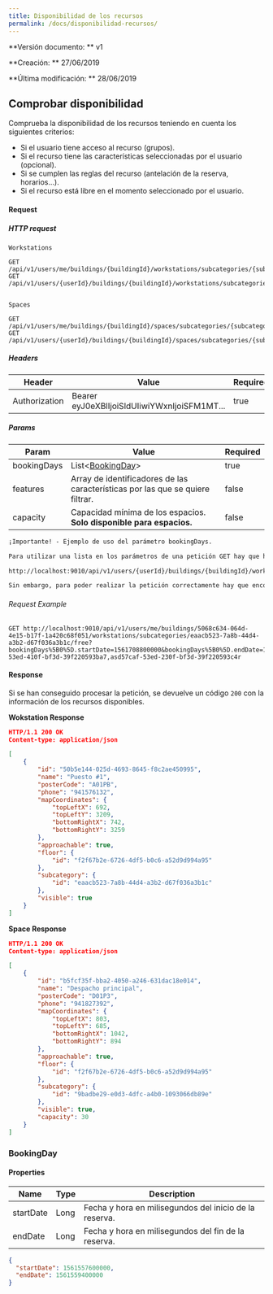 ```yaml
---
title: Disponibilidad de los recursos
permalink: /docs/disponibilidad-recursos/
---
```


**Versión documento: ** v1

**Creación: ** 27/06/2019

**Última modificación: ** 28/06/2019

## Comprobar disponibilidad

Comprueba la disponibilidad de los recursos teniendo en cuenta los siguientes criterios:

- Si el usuario tiene acceso al recurso (grupos).
- Si el recurso tiene las características seleccionadas por el usuario (opcional).
- Si se cumplen las reglas del recurso (antelación de la reserva, horarios...).
- Si el recurso está libre en el momento seleccionado por el usuario.

#### Request

##### HTTP request

```http
Workstations

GET /api/v1/users/me/buildings/{buildingId}/workstations/subcategories/{subcategoryId}/free
GET /api/v1/users/{userId}/buildings/{buildingId}/workstations/subcategories/{subcategoryId}/free


Spaces

GET /api/v1/users/me/buildings/{buildingId}/spaces/subcategories/{subcategoryId}/free
GET /api/v1/users/{userId}/buildings/{buildingId}/spaces/subcategories/{subcategoryId}/free
```

##### Headers

| Header        | Value                                        | Required |
| ------------- | -------------------------------------------- | -------- |
| Authorization | Bearer eyJ0eXBlIjoiSldUIiwiYWxnIjoiSFM1MT... | true     |

##### Params

| Param       | Value                                                                          | Required |
| ----------- | ------------------------------------------------------------------------------ | -------- |
| bookingDays | List<[BookingDay](#BookingDay)>                                                | true     |
| features    | Array de identificadores de las características por las que se quiere filtrar. | false    |
| capacity    | Capacidad mínima de los espacios. **Solo disponible para espacios.**           | false    |

```tex
¡Importante! - Ejemplo de uso del parámetro bookingDays.

Para utilizar una lista en los parámetros de una petición GET hay que hacerlo de la siguiente forma:

http://localhost:9010/api/v1/users/{userId}/buildings/{buildingId}/workstations/subcategories/{subcategoryId}/free?bookingDays[0].startDate=1561708800000&bookingDays[0].endDate=1561712400000&bookingDays[1].startDate=1561723200000&bookingDays[1].endDate=1561730400000

Sin embargo, para poder realizar la petición correctamente hay que encodear la URL ya que los corchetes "[]" son carácteres no válidos.

```

###### Request Example

```http
GET http://localhost:9010/api/v1/users/me/buildings/5068c634-064d-4e15-b17f-1a420c68f051/workstations/subcategories/eaacb523-7a8b-44d4-a3b2-d67f036a3b1c/free?bookingDays%5B0%5D.startDate=1561708800000&bookingDays%5B0%5D.endDate=1561712400000&bookingDays%5B1%5D.startDate=1561723200000&bookingDays%5B1%5D.endDate=1561730400000&features=faf57caf-53ed-410f-bf3d-39f220593ba7,asd57caf-53ed-230f-bf3d-39f220593c4r
```

#### Response

Si se han conseguido procesar la petición, se devuelve un código `200` con la información de los recursos disponibles.

**Wokstation Response**

```json
HTTP/1.1 200 OK
Content-type: application/json

[
    {
        "id": "50b5e144-025d-4693-8645-f8c2ae450995",
        "name": "Puesto #1",
        "posterCode": "A01PB",
        "phone": "941576132",
        "mapCoordinates": {
            "topLeftX": 692,
            "topLeftY": 3209,
            "bottomRightX": 742,
            "bottomRightY": 3259
        },
        "approachable": true,
        "floor": {
            "id": "f2f67b2e-6726-4df5-b0c6-a52d9d994a95"
        },
        "subcategory": {
            "id": "eaacb523-7a8b-44d4-a3b2-d67f036a3b1c"
        },
        "visible": true
    }
]
```

**Space Response**

```json
HTTP/1.1 200 OK
Content-type: application/json

[
    {
        "id": "b5fcf35f-bba2-4050-a246-631dac18e014",
        "name": "Despacho principal",
        "posterCode": "D01P3",
        "phone": "941827392",
        "mapCoordinates": {
            "topLeftX": 803,
            "topLeftY": 685,
            "bottomRightX": 1042,
            "bottomRightY": 894
        },
        "approachable": true,
        "floor": {
            "id": "f2f67b2e-6726-4df5-b0c6-a52d9d994a95"
        },
        "subcategory": {
            "id": "9badbe29-e0d3-4dfc-a4b0-1093066db89e"
        },
        "visible": true,
        "capacity": 30
    }
]
```

### BookingDay

#### Properties

| Name      | Type | Description                                            |
| --------- | ---- | ------------------------------------------------------ |
| startDate | Long | Fecha y hora en milisegundos del inicio de la reserva. |
| endDate   | Long | Fecha y hora en milisegundos del fin de la reserva.    |

```json
{
  "startDate": 1561557600000,
  "endDate": 1561559400000
}
```

